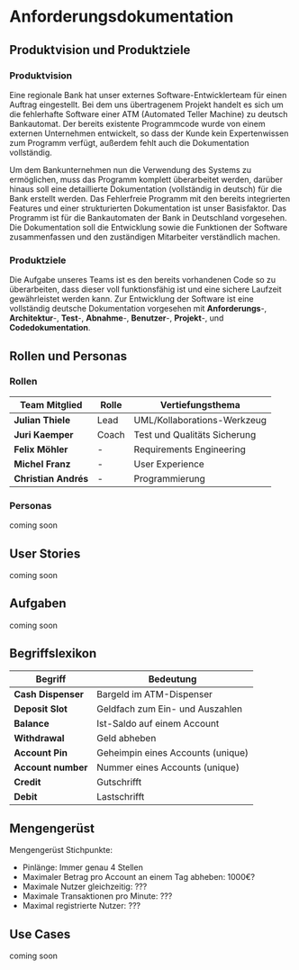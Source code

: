 # Anforderungsdokumentation


## Produktvision und Produktziele

### Produktvision

Eine regionale Bank hat unser externes Software-Entwicklerteam für einen Auftrag eingestellt. Bei dem uns übertragenem Projekt handelt es sich um die fehlerhafte Software einer ATM (Automated Teller Machine) zu deutsch Bankautomat. Der bereits existente Programmcode wurde von einem externen Unternehmen entwickelt, so dass der Kunde kein Expertenwissen zum Programm verfügt, außerdem fehlt auch die Dokumentation vollständig. 

Um dem Bankunternehmen nun die Verwendung des Systems zu ermöglichen, muss das Programm komplett überarbeitet werden, darüber hinaus soll eine detaillierte Dokumentation (vollständig in deutsch) für die Bank erstellt werden. Das Fehlerfreie Programm mit den bereits integrierten Features und einer strukturierten Dokumentation ist unser Basisfaktor. Das Programm ist für die Bankautomaten der Bank in Deutschland vorgesehen. Die Dokumentation soll die Entwicklung sowie die Funktionen der Software zusammenfassen und den zuständigen Mitarbeiter verständlich machen.

### Produktziele

Die Aufgabe unseres Teams ist es den bereits vorhandenen Code so zu überarbeiten, dass dieser voll funktionsfähig ist und eine sichere Laufzeit gewährleistet werden kann. Zur Entwicklung der Software ist eine vollständig deutsche Dokumentation vorgesehen mit **Anforderungs**-, **Architektur**-, **Test**-, **Abnahme**-, **Benutzer**-, **Projekt**-, und **Codedokumentation**.


## Rollen und Personas

### Rollen

| **Team Mitglied**    | **Rolle**           | **Vertiefungsthema**     |
| -------------------- | ------------------- | -------------------------|
| **Julian Thiele**    | Lead                | UML/Kollaborations-Werkzeug |
| **Juri Kaemper**     | Coach               | Test und Qualitäts Sicherung|
| **Felix Möhler**     |  -                  | Requirements Engineering    |
| **Michel Franz**     |  -                  | User Experience             |
| **Christian Andrés** |  -                  | Programmierung              |

### Personas

coming soon

## User Stories

coming soon

## Aufgaben

coming soon

## Begriffslexikon

| **Begriff**        | **Bedeutung**                     |
| ------------------ | --------------------------------- |
| **Cash Dispenser** | Bargeld im ATM-Dispenser          |
| **Deposit Slot**   | Geldfach zum Ein- und Auszahlen   |
| **Balance**        | Ist-Saldo auf einem Account       |
| **Withdrawal**     | Geld abheben                      |
| **Account Pin**    | Geheimpin eines Accounts (unique) |
| **Account number** | Nummer eines Accounts (unique)    |
| **Credit**         | Gutschrifft                       |
| **Debit**          | Lastschrifft                      |

## Mengengerüst

Mengengerüst Stichpunkte:

- Pinlänge: Immer genau 4 Stellen
- Maximaler Betrag pro Account an einem Tag abheben: 1000€?
- Maximale Nutzer gleichzeitig: ???
- Maximale Transaktionen pro Minute: ???
- Maximal registrierte Nutzer: ???

## Use Cases

coming soon
